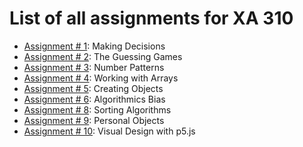 # List of all assignments for XA 310
- [Assignment # 1](/Assignments/Assignment01.md): Making Decisions
- [Assignment # 2](/Assignments/Assignment02.md): The Guessing Games
- [Assignment # 3](/Assignments/Assignment03.md): Number Patterns
- [Assignment # 4](/Assignments/Assignment04.md): Working with Arrays
- [Assignment # 5](/Assignments/Assignment05.md): Creating Objects
- [Assignment # 6](/Assignments/Assignment06.md): Algorithmics Bias
- [Assignment # 8](/Assignments/Assignment08.md): Sorting Algorithms
- [Assignment # 9](/Assignments/Assignment09.md): Personal Objects
- [Assignment # 10](/Assignments/Assignment10.md): Visual Design with p5.js


